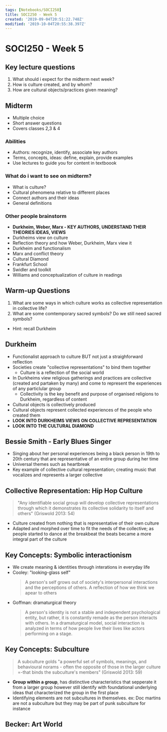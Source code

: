 ```yaml
---
tags: [Notebooks/SOCI250]
title: SOCI250 - Week 5
created: '2019-09-04T20:51:22.748Z'
modified: '2019-10-04T20:55:38.397Z'
---
```


# SOCI250 - Week 5

## Key lecture questions

1. What should i expect for the midterm next week?
2. How is culture created, and by whom?
3. How are cultural objects/practices given meaning?

## Midterm

* Multiple choice
* Short answer questions
* Covers classes 2,3 & 4

### Abilities

* Authors: recognize, identify, associate key authors
* Terms, concepts, ideas: define, explain, provide examples
* Use lectures to guide you for content in textboook
  
### What do i want to see on midterm?

* What is culture?
* Cultural phenomena relative to different places
* Connect authors and their ideas
* General definitions

### Other people brainstorm

* **Durkheim, Weber, Marx - KEY AUTHORS, UNDERSTAND THEIR THEORIES IDEAS, VIEWS**
* Durkheims view on culture
* Reflection theory and how Weber, Durkheim, Marx view it
* Durkheim and functionalism
* Marx and conflict theory
* Cultural Diamond
* Frankfurt School
* Swidler and toolkit
* Williams and conceptualization of culture in readings

## Warm-up Questions

1. What are some ways in which culture works as collective representation in collective life?
2. What are some comtemporary sacred symbols? Do we still need sacred symbols?
  - Hint: recall Durkheim

## Durkheim

* Functionalist approach to culture BUT not just a straighforward reflection
* Societies create "collective representations" to bind them together
  - Culture is a reflection of the social world
* In Durkheims view religious gatherings and practices are collective (created and partaken by many) and come to represent the experiences of any particlular group
  - Collectivity is the key benefit and purpose of organised religions to Durkheim, regardless of content
* Cultural objects is collectively produced
* Cultural objects represent collected experiences of the people who created them
* **LOOK INTO DURKHEIMS VIEWS ON COLLECTIVE REPRESENTATION**
* **LOOK INTO THE CULTURAL DIAMOND**

## Bessie Smith - Early Blues Singer

* Singing about her personal experiences being a black person in 19th to 20th century that are representative of an entire group during her time
* Universal themes such as heartbreak
* Key example of collective cultural representation; creating music that vocalizes and represents a larger collective

## Collective Representation: Hip Hop Culture

> "Any identifiable social group will develop collective representations through which it demonstrates its collective solidarity to itself and others" (Griswold 2013: 54)

* Culture created from nothing that is representative of their own culture
* Adapted and morphed over time to fit the needs of the collective; as people started to dance at the breakbeat the beats became a more integral part of the culture

## Key Concepts: Symbolic interactionism

* We create meaning & identities through interations in everyday life
* Cooley: "looking-glass self"
  > A person's self grows out of society's interpersonal interactions and the perceptions of others. A reflection of how we think we apear to others
* Goffman: dramaturgical theory
  > A person's identity is not a stable and independent psychological entity, but rather, it is constantly remade as the person interacts with others. In a dramaturgical model, social interaction is analyzed in terms of how people live their lives like actors performing on a stage.

## Key Concepts: Subculture

> A subculture golds "a powerful set of symbols, meanings, and behavioural norams - often the opposite of those in the larger culture =-that binds the subculture's members" (Griswold 2013: 59)

* **Group within a group**, has distinctive characteristics that sepperate it from a larger group however still identify with foundational underlying ideas that characterized the group in the first place
* Identifying elements are not subcultures in themselves. ex: Doc martins are not a subculture but they may be part of punk subculture for instance

## Becker: Art World


